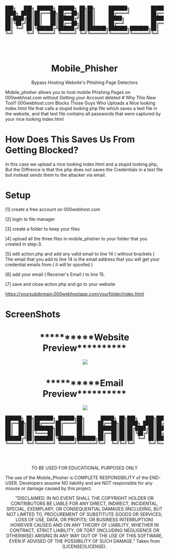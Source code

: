<div id="maincontent">
<div id="outputFigDisplay" class="fig-ansi">
<pre id="taag_output_text" class="fig-ansi" contenteditable="true">███╗   ███╗ ██████╗ ██████╗ ██╗██╗     ███████╗        ██████╗ ██╗  ██╗██╗███████╗██╗  ██╗███████╗██████╗ 
████╗ ████║██╔═══██╗██╔══██╗██║██║     ██╔════╝        ██╔══██╗██║  ██║██║██╔════╝██║  ██║██╔════╝██╔══██╗
██╔████╔██║██║   ██║██████╔╝██║██║     █████╗          ██████╔╝███████║██║███████╗███████║█████╗  ██████╔╝
██║╚██╔╝██║██║   ██║██╔══██╗██║██║     ██╔══╝          ██╔═══╝ ██╔══██║██║╚════██║██╔══██║██╔══╝  ██╔══██╗
██║ ╚═╝ ██║╚██████╔╝██████╔╝██║███████╗███████╗███████╗██║     ██║  ██║██║███████║██║  ██║███████╗██║  ██║
╚═╝     ╚═╝ ╚═════╝ ╚═════╝ ╚═╝╚══════╝╚══════╝╚══════╝╚═╝     ╚═╝  ╚═╝╚═╝╚══════╝╚═╝  ╚═╝╚══════╝╚═╝  ╚═╝
                                                                                                          </pre>
<div>&nbsp;</div>
</div>
</div>
<h1 align="center">Mobile_Phisher</h1> <p align="center">Bypass Hosting Website's Phishing Page Detectors</p>
Mobile_phisher allows you to host mobile Phishing Pages on 000webhost.com without Getting your Account deleted
# Why This New Tool?
000webhost.com Blocks Those Guys Who Uploads a Nice looking index.html file that calls a stupid looking php file which saves a text file in the website, and that text file contains all passwords that were captured by your nice looking index.html

# How Does This Saves Us From Getting Blocked?
In this case we upload a nice looking index.html and a stupid looking php, But the Diffrence is that this php does not saves the Credentials in a text file but instead sends them to the attacker via email.

# Setup

[1] create a free account on 000webhost.com

[2] login to file manager

[3] create a folder to keep your files

[4] upload all the three files in mobile_phisher to your folder that you created in step-3.

[5] edit action.php and add any valid email to line 14 ( without brackets )
The email that you add to line 14 is the email address that you will get your credential emails from ( it will br spoofed )

[6] add your email ( Receiver's Email ) to line 15.


[7] save and close action.php and go to your website

https://yoursubdomain.000webhostapp.com/yourfolder/index.html

# ScreenShots
<h1 align="center">**********Website Preview**********</h1>

<p align="center">
  <img src="http://pwnedbyme.000webhostapp.com/preview.jpg">
</p>

<h1 align="center">**********Email Preview**********</h1>

<p align="center">
  <img src="http://pwnedbyme.000webhostapp.com/preview1.jpg">
</p>






<div id="maincontent">
<div id="outputFigDisplay" class="fig-ansi">
<pre id="taag_output_text" class="fig-ansi" contenteditable="true">██████╗ ██╗███████╗ ██████╗██╗      █████╗ ██╗███╗   ███╗███████╗██████╗ 
██╔══██╗██║██╔════╝██╔════╝██║     ██╔══██╗██║████╗ ████║██╔════╝██╔══██╗
██║  ██║██║███████╗██║     ██║     ███████║██║██╔████╔██║█████╗  ██████╔╝
██║  ██║██║╚════██║██║     ██║     ██╔══██║██║██║╚██╔╝██║██╔══╝  ██╔══██╗
██████╔╝██║███████║╚██████╗███████╗██║  ██║██║██║ ╚═╝ ██║███████╗██║  ██║
╚═════╝ ╚═╝╚══════╝ ╚═════╝╚══════╝╚═╝  ╚═╝╚═╝╚═╝     ╚═╝╚══════╝╚═╝  ╚═╝
                                                                         </pre>
<div>&nbsp;</div>
</div>
</div>
<p align="center">
  TO BE USED FOR EDUCATIONAL PURPOSES ONLY
</p>


The use of the Mobile_Phisher is COMPLETE RESPONSIBILITY of the END-USER. Developers assume NO liability and are NOT responsible for any misuse or damage caused by this project.

<p align="center">
"DISCLAIMED. IN NO EVENT SHALL THE COPYRIGHT HOLDER OR CONTRIBUTORS BE LIABLE FOR ANY DIRECT, INDIRECT, INCIDENTAL, SPECIAL, EXEMPLARY, OR CONSEQUENTIAL DAMAGES (INCLUDING, BUT NOT LIMITED TO, PROCUREMENT OF SUBSTITUTE GOODS OR SERVICES; LOSS OF USE, DATA, OR PROFITS; OR BUSINESS INTERRUPTION) HOWEVER CAUSED AND ON ANY THEORY OF LIABILITY, WHETHER IN CONTRACT, STRICT LIABILITY, OR TORT (INCLUDING NEGLIGENCE OR OTHERWISE) ARISING IN ANY WAY OUT OF THE USE OF THIS SOFTWARE, EVEN IF ADVISED OF THE POSSIBILITY OF SUCH DAMAGE." Taken from [LICENSE](LICENSE).
 </p>

